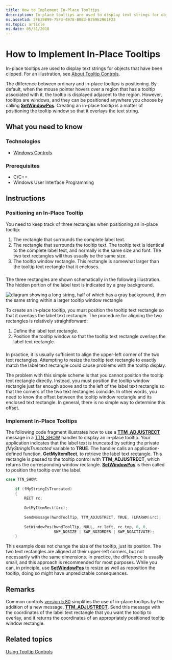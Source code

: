```yaml
---
title: How to Implement In-Place Tooltips
description: In-place tooltips are used to display text strings for objects that have been clipped. For an illustration, see About Tooltip Controls.
ms.assetid: 2FE39B99-75F3-4978-B0B3-B769E2961F23
ms.topic: article
ms.date: 05/31/2018
---
```


# How to Implement In-Place Tooltips

In-place tooltips are used to display text strings for objects that have been clipped. For an illustration, see [About Tooltip Controls](tooltip-controls.md).

The difference between ordinary and in-place tooltips is positioning. By default, when the mouse pointer hovers over a region that has a tooltip associated with it, the tooltip is displayed adjacent to the region. However, tooltips are windows, and they can be positioned anywhere you choose by calling [**SetWindowPos**](/windows/desktop/api/winuser/nf-winuser-setwindowpos). Creating an in-place tooltip is a matter of positioning the tooltip window so that it overlays the text string.

## What you need to know

### Technologies

-   [Windows Controls](window-controls.md)

### Prerequisites

-   C/C++
-   Windows User Interface Programming

## Instructions

### Positioning an In-Place Tooltip

You need to keep track of three rectangles when positioning an in-place tooltip:

1.  The rectangle that surrounds the complete label text.
2.  The rectangle that surrounds the tooltip text. The tooltip text is identical to the complete label text, and normally is the same size and font. The two text rectangles will thus usually be the same size.
3.  The tooltip window rectangle. This rectangle is somewhat larger than the tooltip text rectangle that it encloses.

### 

The three rectangles are shown schematically in the following illustration. The hidden portion of the label text is indicated by a gray background.

![diagram showing a long string, half of which has a gray background, then the same string within a larger tooltip window rectangle](images/inplace.png)

To create an in-place tooltip, you must position the tooltip text rectangle so that it overlays the label text rectangle. The procedure for aligning the two rectangles is relatively straightforward:

1.  Define the label text rectangle.
2.  Position the tooltip window so that the tooltip text rectangle overlays the label text rectangle.

### 

In practice, it is usually sufficient to align the upper-left corner of the two text rectangles. Attempting to resize the tooltip text rectangle to exactly match the label text rectangle could cause problems with the tooltip display.

The problem with this simple scheme is that you cannot position the tooltip text rectangle directly. Instead, you must position the tooltip window rectangle just far enough above and to the left of the label text rectangle so that the corners of the two text rectangles coincide. In other words, you need to know the offset between the tooltip window rectangle and its enclosed text rectangle. In general, there is no simple way to determine this offset.

### Implement In-Place Tooltips

The following code fragment illustrates how to use a [**TTM\_ADJUSTRECT**](ttm-adjustrect.md) message in a [TTN\_SHOW](ttn-show.md) handler to display an in-place tooltip. Your application indicates that the label text is truncated by setting the private *fMyStringIsTruncated* variable to **TRUE**. The handler calls an application-defined function, **GetMyItemRect**, to retrieve the label text rectangle. This rectangle is passed to the tooltip control with **TTM\_ADJUSTRECT**, which returns the corresponding window rectangle. [**SetWindowPos**](/windows/desktop/api/winuser/nf-winuser-setwindowpos) is then called to position the tooltip over the label.


```C++
case TTN_SHOW:
            
    if (fMyStringIsTruncated) 
    {
        RECT rc;
        
        GetMyItemRect(&rc);
        
        SendMessage(hwndToolTip, TTM_ADJUSTRECT, TRUE, (LPARAM)&rc);
        
        SetWindowPos(hwndToolTip, NULL, rc.left, rc.top, 0, 0, 
                     SWP_NOSIZE | SWP_NOZORDER | SWP_NOACTIVATE);
    }
```



This example does not change the size of the tooltip, just its position. The two text rectangles are aligned at their upper-left corners, but not necessarily with the same dimensions. In practice, the difference is usually small, and this approach is recommended for most purposes. While you can, in principle, use [**SetWindowPos**](/windows/desktop/api/winuser/nf-winuser-setwindowpos) to resize as well as reposition the tooltip, doing so might have unpredictable consequences.

## Remarks

Common controls [version 5.80](common-control-versions.md) simplifies the use of in-place tooltips by the addition of a new message, [**TTM\_ADJUSTRECT**](ttm-adjustrect.md). Send this message with the coordinates of the label text rectangle that you want the tooltip to overlay, and it returns the coordinates of an appropriately positioned tooltip window rectangle.

## Related topics

<dl> <dt>

[Using Tooltip Controls](using-tooltip-contro.md)
</dt> </dl>

 

 